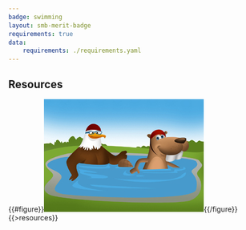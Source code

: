 ```yaml
---
badge: swimming
layout: smb-merit-badge
requirements: true
data:
    requirements: ./requirements.yaml
---
```


## Resources

{{#figure}}<img src="swimming-bucky.jpg" class="W(100%)" />{{/figure}}
{{>resources}}
